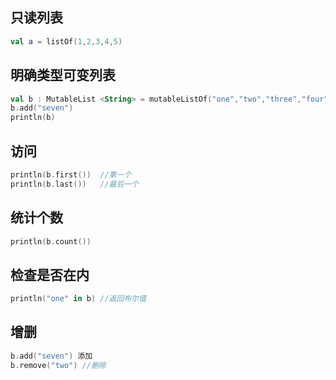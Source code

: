 ## 只读列表

```kotlin
val a = listOf(1,2,3,4,5)
```

## 明确类型可变列表

```kotlin
val b : MutableList <String> = mutableListOf("one","two","three","four","five","six")  
b.add("seven")  
println(b)
```
## 访问

```kotlin
println(b.first())  //第一个
println(b.last())   //最后一个
```
## 统计个数

```kotlin
println(b.count())
```
## 检查是否在内

```kotlin
println("one" in b) //返回布尔值
```
## 增删

```kotlin
b.add("seven") 添加
b.remove("two") //删除
```
